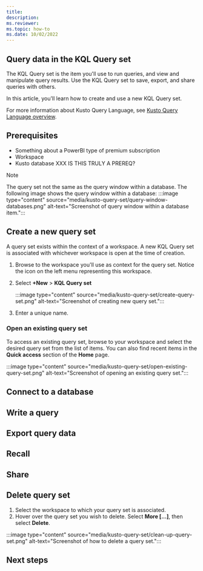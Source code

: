 ```yaml
---
title: 
description: 
ms.reviewer: 
ms.topic: how-to
ms.date: 10/02/2022
---
```

## Query data in the KQL Query set

The KQL Query set is the item you'll use to run queries, and view and manipulate query results. Use the KQL Query set to save, export, and share queries with others.

In this article, you'll learn how to create and use a new KQL Query set.

For more information about Kusto Query Language, see [Kusto Query Language overview](/azure/data-explorer/kusto/query/).

## Prerequisites

* Something about a PowerBI type of premium subscription
* Workspace
* Kusto database XXX IS THIS TRULY A PREREQ?

> [!NOTE]
> The query set not the same as the query window within a database. The following image shows the query window within a database:
> :::image type="content" source="media/kusto-query-set/query-window-databases.png" alt-text="Screenshot of query window within a database item.":::

## Create a new query set

A query set exists within the context of a workspace. A new KQL Query set is associated with whichever workspace is open at the time of creation.

1. Browse to the workspace you'll use as context for the query set. Notice the icon on the left menu representing this workspace.
1. Select **+New** > **KQL Query set**

    :::image type="content" source="media/kusto-query-set/create-query-set.png" alt-text="Screenshot of creating new query set.":::

1. Enter a unique name.

### Open an existing query set

To access an existing query set, browse to your workspace and select the desired query set from the list of items. You can also find recent items in the **Quick access** section of the **Home** page.

:::image type="content" source="media/kusto-query-set/open-existing-query-set.png" alt-text="Screenshot of opening an existing query set.":::

## Connect to a database

## Write a query



## Export query data

## Recall

## Share

## Delete query set

1. Select the workspace to which your query set is associated.
1. Hover over the query set you wish to delete. Select **More [...]**, then select **Delete**.

:::image type="content" source="media/kusto-query-set/clean-up-query-set.png" alt-text="Screenshot of how to delete a query set.":::

## Next steps